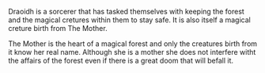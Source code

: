 Draoidh is a sorcerer that has tasked themselves with keeping the forest and the magical cretures 
within them to stay safe. It is also itself a magical creture birth from The Mother.

The Mother is the heart of a magical forest and only the creatures birth from it know her real name.
Although she is a mother she does not interfere witht the affairs of the forest even if there is a 
great doom that will befall it.